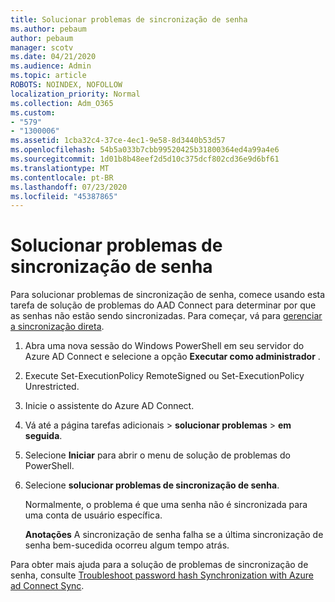 ```yaml
---
title: Solucionar problemas de sincronização de senha
ms.author: pebaum
author: pebaum
manager: scotv
ms.date: 04/21/2020
ms.audience: Admin
ms.topic: article
ROBOTS: NOINDEX, NOFOLLOW
localization_priority: Normal
ms.collection: Adm_O365
ms.custom:
- "579"
- "1300006"
ms.assetid: 1cba32c4-37ce-4ec1-9e58-8d3440b53d57
ms.openlocfilehash: 54b5a033b7cbb99520425b31800364ed4a99a4e6
ms.sourcegitcommit: 1d01b8b48eef2d5d10c375dcf802cd36e9d6bf61
ms.translationtype: MT
ms.contentlocale: pt-BR
ms.lasthandoff: 07/23/2020
ms.locfileid: "45387865"
---
```

# <a name="troubleshoot-password-synchronization"></a>Solucionar problemas de sincronização de senha

Para solucionar problemas de sincronização de senha, comece usando esta tarefa de solução de problemas do AAD Connect para determinar por que as senhas não estão sendo sincronizadas. Para começar, vá para [gerenciar a sincronização direta](https://admin.microsoft.com/AdminPortal/Home#/dirsyncmanagement).  

1. Abra uma nova sessão do Windows PowerShell em seu servidor do Azure AD Connect e selecione a opção **Executar como administrador** .

2. Execute Set-ExecutionPolicy RemoteSigned ou Set-ExecutionPolicy Unrestricted.

3. Inicie o assistente do Azure AD Connect.

4. Vá até a página tarefas adicionais > **solucionar problemas**  >  **em seguida**.

5. Selecione **Iniciar** para abrir o menu de solução de problemas do PowerShell.

6. Selecione **solucionar problemas de sincronização de senha**.

    Normalmente, o problema é que uma senha não é sincronizada para uma conta de usuário específica.

    **Anotações** A sincronização de senha falha se a última sincronização de senha bem-sucedida ocorreu algum tempo atrás.

Para obter mais ajuda para a solução de problemas de sincronização de senha, consulte [Troubleshoot password hash Synchronization with Azure ad Connect Sync](https://docs.microsoft.com/azure/active-directory/hybrid/tshoot-connect-password-hash-synchronization).